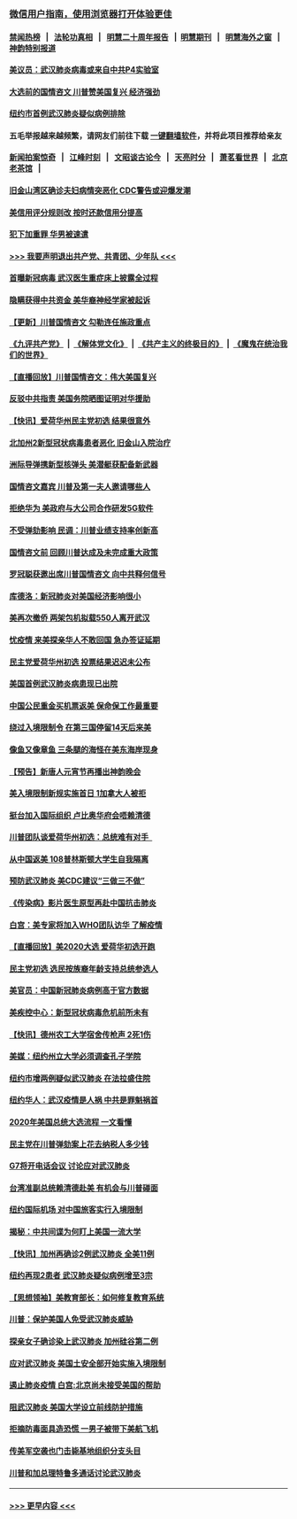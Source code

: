 ### [微信用户指南，使用浏览器打开体验更佳](https://github.com/gfw-breaker/banned-news1/blob/master/indexes/wechat-guide.md?t=0)
#### [禁闻热榜](热点新闻.md?t=0)  &nbsp;&nbsp;|&nbsp;&nbsp; [法轮功真相](https://github.com/gfw-breaker/truth/blob/master/README.md?t=0) &nbsp;&nbsp;|&nbsp;&nbsp; [明慧二十周年报告](https://github.com/gfw-breaker/mh-reports/blob/master/README.md?t=0) &nbsp;&nbsp;|&nbsp;&nbsp;[明慧期刊](https://github.com/gfw-breaker/mh-qikan) &nbsp;&nbsp;|&nbsp;&nbsp; [明慧海外之窗](https://github.com/gfw-breaker/mh-news/blob/master/README.md?t=0) &nbsp;&nbsp;|&nbsp;&nbsp; [神韵特别报道](https://github.com/gfw-breaker/mh-news/blob/master/shenyun.md?t=0)
#### [美议员：武汉肺炎病毒或来自中共P4实验室](../pages/nsc412/n11846043.md?t=02052102) 
#### [大选前的国情咨文 川普赞美国复兴 经济强劲](../pages/nsc412/n11845526.md?t=02052102) 
#### [纽约市首例武汉肺炎疑似病例排除](../pages/nsc412/n11844989.md?t=02052102) 
#### 五毛举报越来越频繁，请网友们前往下载 [一键翻墙软件](https://github.com/gfw-breaker/ssr-accounts)，并将此项目推荐给亲友
#### [新闻拍案惊奇](https://github.com/gfw-breaker/banned-news1/blob/master/pages/link4.md) &nbsp;&nbsp;|&nbsp;&nbsp; [江峰时刻](https://github.com/gfw-breaker/banned-news1/blob/master/pages/link4.md) &nbsp;&nbsp;|&nbsp;&nbsp; [文昭谈古论今](https://github.com/gfw-breaker/banned-news1/blob/master/pages/link4.md) &nbsp;&nbsp;|&nbsp;&nbsp; [天亮时分](https://github.com/gfw-breaker/banned-news1/blob/master/pages/link4.md) &nbsp;&nbsp;|&nbsp;&nbsp; [萧茗看世界](https://github.com/gfw-breaker/banned-news1/blob/master/pages/link4.md) &nbsp;&nbsp;|&nbsp;&nbsp; [北京老茶馆](https://github.com/gfw-breaker/banned-news1/blob/master/pages/link4.md) &nbsp;&nbsp;|&nbsp;&nbsp; 
#### [旧金山湾区确诊夫妇病情突恶化 CDC警告或迎爆发潮](../pages/nsc412/n11845730.md?t=02052102) 
#### [美信用评分规则改  按时还款信用分提高](../pages/nsc412/n11845488.md?t=02052102) 
#### [犯下加重罪 华男被速遣](../pages/nsc412/n11845476.md?t=02052102) 
#### [>>> 我要声明退出共产党、共青团、少年队 <<<](https://github.com/begood0513/goodnews/blob/master/quit/letter.md) 
#### [首曝新冠病毒 武汉医生重症床上披露全过程](../pages/nsc412/n11845150.md?t=02052102) 
#### [隐瞒获得中共资金 美华裔神经学家被起诉](../pages/nsc412/n11844879.md?t=02052102) 
#### [【更新】川普国情咨文 勾勒连任施政重点](../pages/nsc412/n11845223.md?t=02052102) 
#### [《九评共产党》](https://github.com/begood0513/9ping.md/blob/master/README.md) &nbsp;|&nbsp; [《解体党文化》](../../../../jtdwh.md/blob/master/README.md)  &nbsp;|&nbsp; [《共产主义的终极目的》](../../../../gczydzjmd.md/blob/master/README.md) &nbsp;|&nbsp; [《魔鬼在统治我们的世界》](../../../../mgztzwmdsj.md/blob/master/README.md) 
#### [【直播回放】川普国情咨文：伟大美国复兴](../pages/nsc412/n11842079.md?t=02052102) 
#### [反驳中共指责 美国务院晒图证明对华援助](../pages/nsc412/n11844859.md?t=02052102) 
#### [【快讯】爱荷华州民主党初选 结果很意外](../pages/nsc412/n11844878.md?t=02052102) 
#### [北加州2新型冠状病毒患者恶化 旧金山入院治疗](../pages/nsc412/n11844842.md?t=02052102) 
#### [洲际导弹携新型核弹头 美潜艇获配备新武器](../pages/nsc412/n11844680.md?t=02052102) 
#### [国情咨文嘉宾 川普及第一夫人邀请哪些人](../pages/nsc412/n11844712.md?t=02052102) 
#### [拒绝华为 美政府与大公司合作研发5G软件](../pages/nsc412/n11844625.md?t=02052102) 
#### [不受弹劾影响 民调：川普业绩支持率创新高](../pages/nsc412/n11844622.md?t=02052102) 
#### [国情咨文前 回顾川普达成及未完成重大政策](../pages/nsc412/n11844581.md?t=02052102) 
#### [罗冠聪获邀出席川普国情咨文 向中共释何信号](../pages/nsc412/n11844355.md?t=02052102) 
#### [库德洛：新冠肺炎对美国经济影响很小](../pages/nsc412/n11844418.md?t=02052102) 
#### [美再次撤侨 两架包机拟载550人离开武汉](../pages/nsc412/n11844407.md?t=02052102) 
#### [忧疫情 来美探亲华人不敢回国 急办签证延期](../pages/nsc412/n11843344.md?t=02052102) 
#### [民主党爱荷华州初选 投票结果迟迟未公布](../pages/nsc412/n11844207.md?t=02052102) 
#### [美国首例武汉肺炎病患现已出院](../pages/nsc412/n11842740.md?t=02052102) 
#### [中国公民重金买机票返美 保命保工作最重要](../pages/nsc412/n11843282.md?t=02052102) 
#### [绕过入境限制令  在第三国停留14天后来美](../pages/nsc412/n11843341.md?t=02052102) 
#### [像鱼又像章鱼 三条腿的海怪在美东海岸现身](../pages/nsc412/n11843092.md?t=02052102) 
#### [【预告】新唐人元宵节再播出神韵晚会](../pages/nsc412/n11843192.md?t=02052102) 
#### [美入境限制新规实施首日 1加拿大人被拒](../pages/nsc412/n11843058.md?t=02052102) 
#### [挺台加入国际组织 卢比奥华府会唔赖清德](../pages/nsc412/n11843023.md?t=02052102) 
#### [川普团队谈爱荷华州初选：总统难有对手  ](../pages/nsc412/n11842867.md?t=02052102) 
#### [从中国返美 108普林斯顿大学生自我隔离](../pages/nsc412/n11842714.md?t=02052102) 
#### [预防武汉肺炎 美CDC建议“三做三不做”](../pages/nsc412/n11842700.md?t=02052102) 
#### [《传染病》影片医生原型再赴中国抗击肺炎](../pages/nsc412/n11842626.md?t=02052102) 
#### [白宫：美专家将加入WHO团队访华 了解疫情](../pages/nsc412/n11842198.md?t=02052102) 
#### [【直播回放】美2020大选 爱荷华初选开跑](../pages/nsc412/n11841820.md?t=02052102) 
#### [民主党初选 选民按族裔年龄支持总统参选人](../pages/nsc412/n11842239.md?t=02052102) 
#### [美官员：中国新冠肺炎病例高于官方数据](../pages/nsc412/n11842452.md?t=02052102) 
#### [美疾控中心：新型冠状病毒危机前所未有](../pages/nsc412/n11842406.md?t=02052102) 
#### [【快讯】德州农工大学宿舍传枪声 2死1伤](../pages/nsc412/n11842279.md?t=02052102) 
#### [美媒：纽约州立大学必须调查孔子学院](../pages/nsc412/n11840637.md?t=02052102) 
#### [纽约市增两例疑似武汉肺炎 在法拉盛住院](../pages/nsc412/n11840625.md?t=02052102) 
#### [纽约华人：武汉疫情是人祸 中共是罪魁祸首](../pages/nsc412/n11840631.md?t=02052102) 
#### [2020年美国总统大选流程 一文看懂](../pages/nsc412/n11842056.md?t=02052102) 
#### [民主党在川普弹劾案上花去纳税人多少钱](../pages/nsc412/n11841941.md?t=02052102) 
#### [G7将开电话会议 讨论应对武汉肺炎](../pages/nsc412/n11841658.md?t=02052102) 
#### [台湾准副总统赖清德赴美 有机会与川普碰面](../pages/nsc412/n11841332.md?t=02052102) 
#### [纽约国际机场  对中国旅客实行入境限制](../pages/nsc412/n11840619.md?t=02052102) 
#### [揭秘：中共间谍为何盯上美国一流大学](../pages/nsc412/n11840270.md?t=02052102) 
#### [【快讯】加州再确诊2例武汉肺炎 全美11例](../pages/nsc412/n11840339.md?t=02052102) 
#### [纽约再现2患者 武汉肺炎疑似病例增至3宗](../pages/nsc412/n11840010.md?t=02052102) 
#### [【思想领袖】美教育部长：如何修复教育系统](../pages/nsc412/n11690865.md?t=02052102) 
#### [川普：保护美国人免受武汉肺炎威胁](../pages/nsc412/n11839718.md?t=02052102) 
#### [探亲女子确诊染上武汉肺炎 加州硅谷第二例](../pages/nsc412/n11839784.md?t=02052102) 
#### [应对武汉肺炎 美国土安全部开始实施入境限制](../pages/nsc412/n11839729.md?t=02052102) 
#### [遏止肺炎疫情 白宫:北京尚未接受美国的帮助](../pages/nsc412/n11839660.md?t=02052102) 
#### [阻武汉肺炎 美国大学设立前线防护措施](../pages/nsc412/n11839479.md?t=02052102) 
#### [拒摘防毒面具造恐慌 一男子被带下美航飞机](../pages/nsc412/n11839455.md?t=02052102) 
#### [传美军空袭也门击毙基地组织分支头目](../pages/nsc412/n11839210.md?t=02052102) 
#### [川普和加总理特鲁多通话讨论武汉肺炎](../pages/nsc412/n11839128.md?t=02052102) 

----
#### [ >>> 更早内容 <<< ](../indexes/nsc412-earlier.md)
